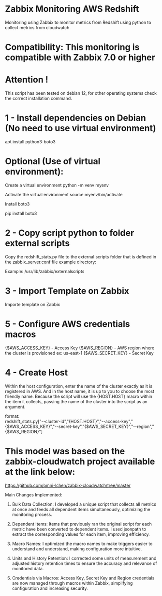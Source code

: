# Zabbix Monitoring AWS Redshift
Monitoring using Zabbix to monitor metrics from Redshift using python to collect metrics from cloudwatch.

# Compatibility: This monitoring is compatible with Zabbix 7.0 or higher

# Attention ! 
This script has been tested on debian 12, for other operating systems check the correct installation command.

# 1 - Install dependencies on Debian (No need to use virtual environment)
apt install python3-boto3

# Optional (Use of virtual environment):
Create a virtual environment
python -m venv myenv

Activate the virtual environment
source myenv/bin/activate

Install boto3
 
 pip install boto3

# 2 - Copy script python to folder external scripts
Copy the redshift_stats.py file to the external scripts folder that is defined in the zabbix_server.conf file example directory:

  Example:
  /usr/lib/zabbix/externalscripts

# 3 - Import Template on Zabbix
Importe template on Zabbix

# 5 - Configure AWS credentials macros

{$AWS_ACCESS_KEY} - Access Key
{$AWS_REGION} - AWS region where the cluster is provisioned ex: us-east-1
{$AWS_SECRET_KEY} - Secret Key

# 4 - Create Host 
Within the host configuration, enter the name of the cluster exactly as it is registered in AWS. And in the host name, it is up to you to choose the most friendly name. Because the script will use the {HOST.HOST} macro within the item it collects, passing the name of the cluster into the script as an argument.

format: 	
redshift_stats.py["--cluster-id","{HOST.HOST}","--access-key","{$AWS_ACCESS_KEY}","--secret-key","{$AWS_SECRET_KEY}","--region","{$AWS_REGION}"]

# This model was based on the zabbix-cloudwatch project available at the link below:

https://github.com/omni-lchen/zabbix-cloudwatch/tree/master

Main Changes Implemented:

1. Bulk Data Collection: I developed a unique script that collects all metrics at once and feeds all dependent items simultaneously, optimizing the monitoring process.

2. Dependent Items: Items that previously ran the original script for each metric have been converted to dependent items. I used jsonpath to extract the corresponding values ​​for each item, improving efficiency.

3. Macro Names: I optimized the macro names to make triggers easier to understand and understand, making configuration more intuitive.

4. Units and History Retention: I corrected some units of measurement and adjusted history retention times to ensure the accuracy and relevance of monitored data.

5. Credentials via Macros: Access Key, Secret Key and Region credentials are now managed through macros within Zabbix, simplifying configuration and increasing security.
